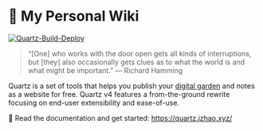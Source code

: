 # 🌱 My Personal Wiki

[![Quartz-Build-Deploy](https://github.com/kevin7lou/wiki/actions/workflows/deploy.yml/badge.svg)](https://github.com/kevin7lou/wiki/actions/workflows/deploy.yml)

> “[One] who works with the door open gets all kinds of interruptions, but [they] also occasionally gets clues as to what the world is and what might be important.” — Richard Hamming

Quartz is a set of tools that helps you publish your [digital garden](https://jzhao.xyz/posts/networked-thought) and notes as a website for free.
Quartz v4 features a from-the-ground rewrite focusing on end-user extensibility and ease-of-use.

🔗 Read the documentation and get started: https://quartz.jzhao.xyz/
